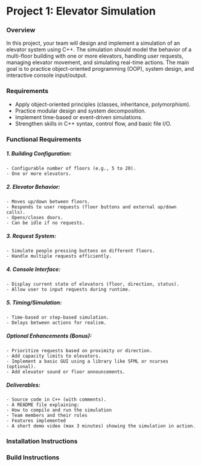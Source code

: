 # Project 1: Elevator Simulation

### Overview

In this project, your team will design and implement a simulation of an elevator system using C++. 
The simulation should model the behavior of a multi-floor building with one or more elevators, handling 
user requests, managing elevator movement, and simulating real-time actions. The main goal is to 
practice object-oriented programming (OOP), system design, and interactive console input/output.

### Requirements

- Apply object-oriented principles (classes, inheritance, polymorphism).
- Practice modular design and system decomposition.
- Implement time-based or event-driven simulations.
- Strengthen skills in C++ syntax, control flow, and basic file I/O.

### Functional Requirements

##### 1. Building Configuration:

    - Configurable number of floors (e.g., 5 to 20).
    - One or more elevators.

##### 2. Elevator Behavior:

    - Moves up/down between floors.
    - Responds to user requests (floor buttons and external up/down calls).
    - Opens/closes doors.
    - Can be idle if no requests.

##### 3. Request System:

    - Simulate people pressing buttons on different floors.
    - Handle multiple requests efficiently.

##### 4. Console Interface:

    - Display current state of elevators (floor, direction, status).
    - Allow user to input requests during runtime.

##### 5. Timing/Simulation:

    - Time-based or step-based simulation.
    - Delays between actions for realism.

##### Optional Enhancements (Bonus):

    - Prioritize requests based on proximity or direction.
    - Add capacity limits to elevators.
    - Implement a basic GUI using a library like SFML or ncurses (optional).
    - Add elevator sound or floor announcements.

##### Deliverables:

    - Source code in C++ (with comments).
    - A README file explaining:
    - How to compile and run the simulation
    - Team members and their roles
    - Features implemented
    - A short demo video (max 3 minutes) showing the simulation in action.

### Installation Instructions

### Build Instructions
